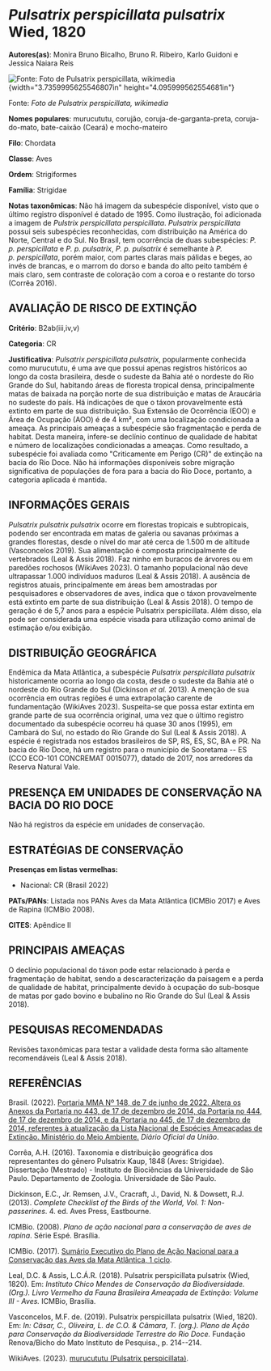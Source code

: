 # *Pulsatrix perspicillata pulsatrix* Wied, 1820

**Autores(as)**: Monira Bruno Bicalho, Bruno R. Ribeiro, Karlo Guidoni e Jessica Naiara Reis

![Fonte: Foto de Pulsatrix perspicillata, wikimedia](media/rId20.jpg){width="3.7359995625546807in" height="4.095999562554681in"}

Fonte: *Foto de Pulsatrix perspicillata, wikimedia*

**Nomes populares**: murucututu, corujão, coruja-de-garganta-preta, coruja-do-mato, bate-caixão (Ceará) e mocho-mateiro

**Filo**: Chordata

**Classe**: Aves

**Ordem**: Strigiformes

**Família**: Strigidae

**Notas taxonômicas**: Não há imagem da subespécie disponível, visto que o último registro disponível é datado de 1995. Como ilustração, foi adicionada a imagem de *Pulstrix perspicillata perspicillata*.  *Pulsatrix perspicillata* possui seis subespécies reconhecidas, com distribuição na América do Norte, Central e do Sul. No Brasil, tem ocorrência de duas subespécies: *P. p. perspicillata* e *P.  p. pulsatrix*, *P. p. pulsatrix* é semelhante à *P. p. perspicillata*, porém maior, com partes claras mais pálidas e beges, ao invés de brancas, e o marrom do dorso e banda do alto peito também é mais claro, sem contraste de coloração com a coroa e o restante do torso (Corrêa 2016).

## AVALIAÇÃO DE RISCO DE EXTINÇÃO

**Critério**: B2ab(iii,iv,v)

**Categoria**: CR

**Justificativa**: *Pulsatrix perspicillata pulsatrix*, popularmente conhecida como murucututu, é uma ave que possui apenas registros históricos ao longo da costa brasileira, desde o sudeste da Bahia até o nordeste do Rio Grande do Sul, habitando áreas de floresta tropical densa, principalmente matas de baixada na porção norte de sua distribuição e matas de Araucária no sudeste do país. Há indicações de que o táxon provavelmente está extinto em parte de sua distribuição. Sua Extensão de Ocorrência (EOO) e Área de Ocupação (AOO) é de 4 km², com uma localização condicionada a ameaça. As principais ameaças a subespécie são fragmentação e perda de habitat. Desta maneira, infere-se declínio contínuo de qualidade de habitat e número de localizações condicionadas a ameaças. Como resultado, a subespécie foi avaliada como "Criticamente em Perigo (CR)" de extinção na bacia do Rio Doce. Não há informações disponíveis sobre migração significativa
de populações de fora para a bacia do Rio Doce, portanto, a categoria aplicada é mantida.

## INFORMAÇÕES GERAIS

*Pulsatrix pulsatrix pulsatrix* ocorre em florestas tropicais e subtropicais, podendo ser encontrada em matas de galeria ou savanas próximas a grandes florestas, desde o nível do mar até cerca de 1.500 m de altitude (Vasconcelos 2019). Sua alimentação é composta principalmente de vertebrados (Leal & Assis 2018). Faz ninho em buracos de árvores ou em paredões rochosos (WikiAves 2023). O tamanho populacional não deve ultrapassar 1.000 indivíduos maduros (Leal & Assis 2018). A ausência de registros atuais, principalmente em áreas bem amostradas por pesquisadores e observadores de aves, indica que o táxon provavelmente está extinto em parte de sua distribuição (Leal & Assis 2018). O tempo de geração é de 5,7 anos para a espécie Pulsatrix perspicillata. Além disso, ela pode ser considerada uma espécie visada para utilização como animal de estimação e/ou exibição.

## DISTRIBUIÇÃO GEOGRÁFICA

Endêmica da Mata Atlântica, a subespécie *Pulsatrix perspicillata pulsatrix* historicamente ocorria ao longo da costa, desde o sudeste da Bahia até o nordeste do Rio Grande do Sul (Dickinson *et al.* 2013). A menção de sua ocorrência em outras regiões é uma extrapolação carente de fundamentação (WikiAves 2023). Suspeita-se que possa estar extinta em grande parte de sua ocorrência original, uma vez que o último registro documentado da subespécie ocorreu há quase 30 anos (1995), em Cambará do Sul, no estado do Rio Grande do Sul (Leal & Assis 2018). A espécie é registrada nos estados brasileiros de SP, RS, ES, SC, BA e PR. Na bacia do Rio Doce, há um registro para o município de Sooretama -- ES (CCO ECO-101 CONCREMAT 0015077), datado de 2017, nos arredores da Reserva Natural Vale.

## PRESENÇA EM UNIDADES DE CONSERVAÇÃO NA BACIA DO RIO DOCE

Não há registros da espécie em unidades de conservação.

## ESTRATÉGIAS DE CONSERVAÇÃO

**Presenças em listas vermelhas:**

-   Nacional: CR (Brasil 2022)

**PATs/PANs**: Listada nos PANs Aves da Mata Atlântica (ICMBio 2017) e Aves de Rapina (ICMBio 2008).

**CITES**: Apêndice II

## PRINCIPAIS AMEAÇAS

O declínio populacional do táxon pode estar relacionado à perda e fragmentação de habitat, sendo a descaracterização da paisagem e a perda de qualidade de habitat, principalmente devido à ocupação do sub-bosque de matas por gado bovino e bubalino no Rio Grande do Sul (Leal & Assis 2018).

## PESQUISAS RECOMENDADAS

Revisões taxonômicas para testar a validade desta forma são altamente recomendáveis (Leal & Assis 2018).

## REFERÊNCIAS

Brasil. (2022). [Portaria MMA Nº 148, de 7 de junho de 2022. Altera os Anexos da Portaria no 443, de 17 de dezembro de 2014, da Portaria no 444, de 17 de dezembro de 2014, e da Portaria no 445, de 17 de dezembro de 2014, referentes à atualização da Lista Nacional de Espécies Ameaçadas de Extinção. Ministério do Meio Ambiente.](https://in.gov.br/en/web/dou/-/portaria-mma-n-148-de-7-de-junho-de-2022-406272733) *Diário Oficial da União*.

Corrêa, A.H. (2016). Taxonomia e distribuição geográfica dos representantes do gênero Pulsatrix Kaup, 1848 (Aves: Strigidae).  Dissertação (Mestrado) - Instituto de Biociências da Universidade de São Paulo. Departamento de Zoologia. Universidade de São Paulo.

Dickinson, E.C., Jr. Remsen, J.V., Cracraft, J., David, N. & Dowsett, R.J. (2013). *Complete Checklist of the Birds of the World, Vol. 1: Non-passerines*. 4. ed. Aves Press, Eastbourne.

ICMBio. (2008). *Plano de ação nacional para a conservação de aves de rapina*. Série Espé. Brasília.

ICMBio. (2017). [Sumário Executivo do Plano de Ação Nacional para a Conservação das Aves da Mata Atlântica, 1 ciclo](https://www.gov.br/icmbio/pt-br/assuntos/biodiversidade/pan/pan-aves-da-mata-atlantica).

Leal, D.C. & Assis, L.C.Á.R. (2018). Pulsatrix perspicillata pulsatrix (Wied, 1820). Em: *Instituto Chico Mendes de Conservação da Biodiversidade. (Org.). Livro Vermelho da Fauna Brasileira Ameaçada de Extinção: Volume III - Aves.* ICMBio, Brasília.

Vasconcelos, M.F. de. (2019). Pulsatrix perspicillata pulsatrix (Wied, 1820). Em: *In: Cäsar, C., Oliveira, L. de C.O. & Câmara, T. (org.).  Plano de Ação para Conservação da Biodiversidade Terrestre do Rio Doce.* Fundação Renova/Bicho do Mato Instituto de Pesquisa., p. 214--214.

WikiAves. (2023). [murucututu (Pulsatrix perspicillata)](https://www.wikiaves.com.br/wiki/murucututu).
